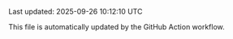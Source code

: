 Last updated: 2025-09-26 10:12:10 UTC

This file is automatically updated by the GitHub Action workflow.

